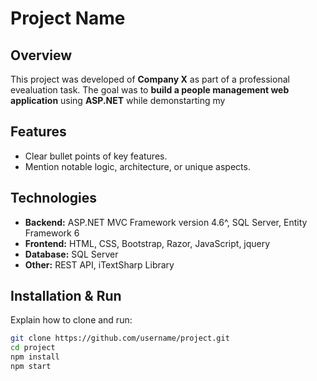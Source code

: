 # Project Name
  
## Overview
This project was developed of **Company X** as part of a professional evealuation task.
The goal was to **build a people management web application** using **ASP.NET** while demonstarting my

## Features
- Clear bullet points of key features.
- Mention notable logic, architecture, or unique aspects.

## Technologies
- **Backend:** ASP.NET MVC Framework version 4.6^, SQL Server, Entity Framework 6  
- **Frontend:** HTML, CSS, Bootstrap, Razor, JavaScript, jquery
- **Database:** SQL Server  
- **Other:** REST API, iTextSharp Library




## Installation & Run
Explain how to clone and run:
```bash
git clone https://github.com/username/project.git
cd project
npm install
npm start
